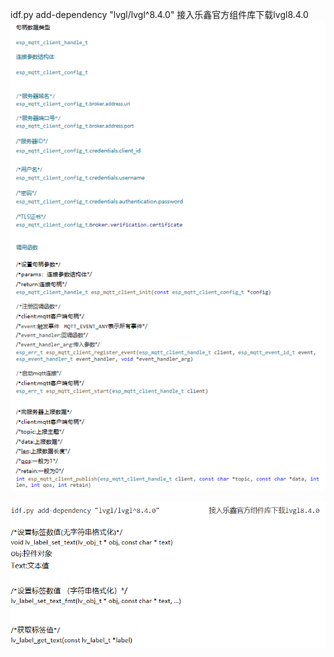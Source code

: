 idf.py add-dependency "lvgl/lvgl^8.4.0"             接入乐鑫官方组件库下载lvgl8.4.0
![alt text](image.png)

![alt text](image-1.png)